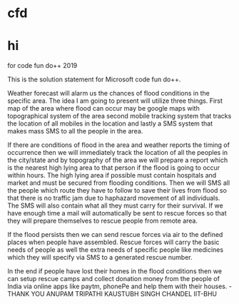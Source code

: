 # cfd 
# hi

for code fun do++ 2019 

This is the solution statement for Microsoft code fun do++. 

  Weather forecast will alarm us the chances of flood conditions in the specific area. 
The idea I am going to present will utilize three things. First map of the area where flood can occur may be google maps with topographical system of the area second mobile tracking system that tracks the location of all mobiles in the location and lastly a SMS system that makes mass SMS to all the people in the area.  

  If there are conditions of flood in the area and weather reports the timing of occurrence then we will immediately track the location of all the peoples in the city/state and by topography of the area we will prepare a report which is the nearest high lying area to that person if the flood is going to occur within hours. The high lying area if possible must contain hospitals and market and must be secured from flooding conditions. Then we will SMS all the people which route they have to follow to save their lives from flood so that there is no traffic jam due to haphazard movement of all individuals. The SMS will also contain what all they must carry for their survival. If we have enough time a mail will automatically be sent to rescue forces so that they will prepare themselves to rescue people from remote area. 
  
  If the flood persists then we can send rescue forces via air to the defined places when people have assembled. Rescue forces will carry the basic needs of people as well the extra needs of specific people like medicines which they will specify via SMS to a generated rescue number. 
  
  In the end if people have lost their homes in the flood conditions then we can setup rescue camps and collect donation money from the people of India via online apps like paytm, phonePe and help them with their houses.
                                                                                      -THANK YOU
                                                                                       ANUPAM TRIPATHI
                                                                                       KAUSTUBH SINGH CHANDEL
                                                                                       IIT-BHU 
                                                                                       
  
